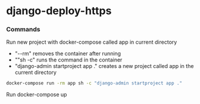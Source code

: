 # django-deploy-https


### Commands

Run new project with docker-compose called app in current directory
-  "--rm" removes the container after running
-  ""sh -c" runs the command in the container
-  "django-admin startproject app ." creates a new project called app in the current directory
```bash
docker-compose run -rm app sh -c "django-admin startproject app ."
```

Run docker-compose up
